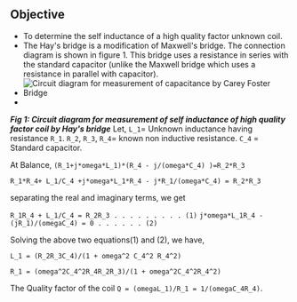 ## Objective
- To determine the self inductance of a high quality factor unknown coil.
- The Hay's bridge is a modification of Maxwell's bridge. The connection diagram is shown in figure 1. This bridge uses a resistance in series with the standard capacitor (unlike the Maxwell bridge which uses a resistance in parallel with capacitor).
- ![Circuit diagram for measurement of capacitance by Carey Foster Bridge](images/careyfoster_capacitance_procedure_upload.jpg)
- 
***Fig 1: Circuit diagram for measurement of self inductance of high quality factor coil by Hay's bridge***
Let,
     `L_1`= Unknown inductance having resistance `R_1`.
     `R_2`, `R_3`, `R_4`= known non inductive resistance.
     `C_4` = Standard capacitor.

At Balance,
`(R_1+j*omega*L_1)*(R_4 - j/(omega*C_4) )=R_2*R_3 `

` R_1*R_4+ L_1/C_4 +j*omega*L_1*R_4 - j*R_1/(omega*C_4) = R_2*R_3 `



separating the real and imaginary terms, we get

`R_1R_4 + L_1/C_4 = R_2R_3 . . . . . . . . . (1)`
`j*omega*L_1R_4 - (jR_1)/(omegaC_4) = 0 . . . . . . (2)`


Solving the above two equations(1) and (2), we have,

`L_1 = (R_2R_3C_4)/(1 + omega^2 C_4^2 R_4^2)`

`R_1 = (omega^2C_4^2R_4R_2R_3)/(1 + omega^2C_4^2R_4^2)`


The Quality factor of the coil `Q = (omegaL_1)/R_1 = 1/(omegaC_4R_4)`.
